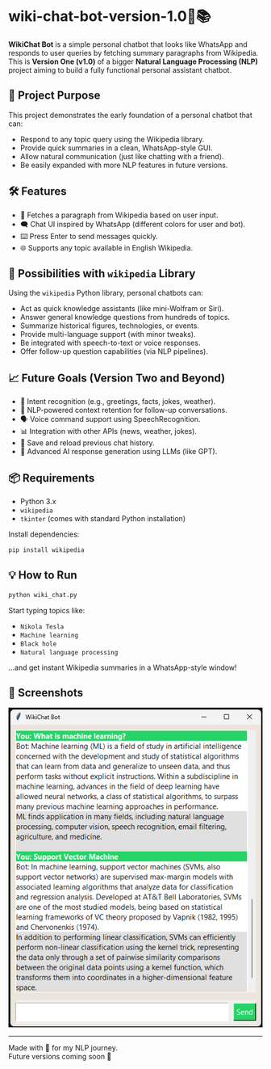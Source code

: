 # wiki-chat-bot-version-1.0🧠📚

**WikiChat Bot** is a simple personal chatbot that looks like WhatsApp and responds to user queries by fetching summary paragraphs from Wikipedia. This is **Version One (v1.0)** of a bigger **Natural Language Processing (NLP)** project aiming to build a fully functional personal assistant chatbot.

## 🚀 Project Purpose

This project demonstrates the early foundation of a personal chatbot that can:
- Respond to any topic query using the Wikipedia library.
- Provide quick summaries in a clean, WhatsApp-style GUI.
- Allow natural communication (just like chatting with a friend).
- Be easily expanded with more NLP features in future versions.

## 🛠 Features

- 📖 Fetches a paragraph from Wikipedia based on user input.
- 🗨️ Chat UI inspired by WhatsApp (different colors for user and bot).
- ⌨️ Press Enter to send messages quickly.
- 🌐 Supports any topic available in English Wikipedia.

## 🧠 Possibilities with `wikipedia` Library

Using the `wikipedia` Python library, personal chatbots can:
- Act as quick knowledge assistants (like mini-Wolfram or Siri).
- Answer general knowledge questions from hundreds of topics.
- Summarize historical figures, technologies, or events.
- Provide multi-language support (with minor tweaks).
- Be integrated with speech-to-text or voice responses.
- Offer follow-up question capabilities (via NLP pipelines).

## 📈 Future Goals (Version Two and Beyond)

- 🤖 Intent recognition (e.g., greetings, facts, jokes, weather).
- 🧠 NLP-powered context retention for follow-up conversations.
- 🗣️ Voice command support using SpeechRecognition.
- 📊 Integration with other APIs (news, weather, jokes).
- 🧾 Save and reload previous chat history.
- 🧪 Advanced AI response generation using LLMs (like GPT).

## 📦 Requirements

- Python 3.x
- `wikipedia`
- `tkinter` (comes with standard Python installation)

Install dependencies:

```bash
pip install wikipedia
```

## 💡 How to Run

```bash
python wiki_chat.py
```

Start typing topics like:

- `Nikola Tesla`
- `Machine learning`
- `Black hole`
- `Natural language processing`

…and get instant Wikipedia summaries in a WhatsApp-style window!

## 📌 Screenshots

![UI Screenshot](UI.png)

---


Made with 💚 for my NLP journey.  
Future versions coming soon 🚧
